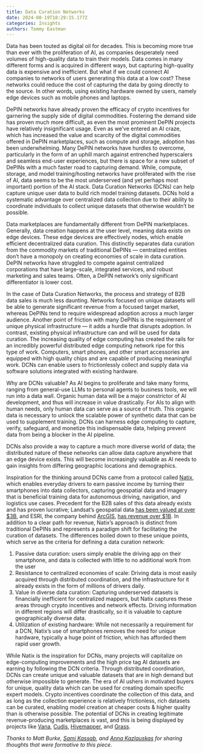 ```yaml
---
title: Data Curation Networks
date: 2024-08-19T18:29:15.177Z
categories: Insights
authors: Tommy Eastman
---
```

Data has been touted as digital oil for decades. This is becoming more true than ever with the proliferation of AI, as companies desperately need volumes of high-quality data to train their models. Data comes in many different forms and is acquired in different ways, but capturing high-quality data is expensive and inefficient. But what if we could connect AI companies to networks of users generating this data at a low cost? These networks could reduce the cost of capturing the data by going directly to the source. In other words, using existing hardware owned by users, namely edge devices such as mobile phones and laptops. 

DePIN networks have already proven the efficacy of crypto incentives for garnering the supply side of digital commodities. Fostering the demand side has proven much more difficult, as even the most prominent DePIN projects have relatively insignificant usage. Even as we’ve entered an AI craze, which has increased the value and scarcity of the digital commodities offered in DePIN marketplaces, such as compute and storage, adoption has been underwhelming. Many DePIN networks have hurdles to overcome, particularly in the form of an uphill march against entrenched hyperscalers and seamless end-user experiences, but there is space for a new subset of DePINs with a much faster road to capturing demand. While, compute, storage, and model training/hosting networks have proliferated with the rise of AI, data seems to be the most underserved (and yet perhaps most important) portion of the AI stack. Data Curation Networks (DCNs) can help capture unique user data to build rich model training datasets. DCNs hold a systematic advantage over centralized data collection due to their ability to coordinate individuals to collect unique datasets that otherwise wouldn’t be possible. 

Data marketplaces are fundamentally different from DePIN marketplaces. Generally, data creation happens at the user level, meaning data exists on edge devices. These edge devices are effectively nodes, which enable efficient decentralized data curation. This distinctly separates data curation from the commodity markets of traditional DePINs — centralized entities don’t have a monopoly on creating economies of scale in data curation.  DePIN networks have struggled to compete against centralized corporations that have large-scale, integrated services, and robust marketing and sales teams. Often, a DePIN network’s only significant differentiator is lower cost. 

In the case of Data Curation Networks, the process and strategy of B2B data sales is much less daunting. Networks focused on unique datasets will be able to generate significant revenue from a focused target market, whereas DePINs tend to require widespread adoption across a much larger audience. Another point of friction with many DePINs is the requirement of unique physical infrastructure — it adds a hurdle that disrupts adoption. In contrast, existing physical infrastructure can and will be used for data curation. The increasing quality of edge computing has created the rails for an incredibly powerful distributed edge computing network ripe for this type of work. Computers, smart phones, and other smart accessories are equipped with high quality chips and are capable of producing meaningful work. DCNs can enable users to frictionlessly collect and supply data via software solutions integrated with existing hardware.

Why are DCNs valuable? As AI begins to proliferate and take many forms, ranging from general-use LLMs to personal agents to business tools, we will run into a data wall. Organic human data will be a major constrictor of AI development, and thus will increase in value drastically. For AIs to align with human needs, only human data can serve as a source of truth. This organic data is necessary to unlock the scalable power of synthetic data that can be used to supplement training. DCNs can harness edge computing to capture, verify, safeguard, and monetize this indispensable data, helping prevent data from being a blocker in the AI pipeline.

DCNs also provide a way to capture a much more diverse world of data; the distributed nature of these networks can allow data capture anywhere that an edge device exists. This will become increasingly valuable as AI needs to gain insights from differing geographic locations and demographics.

Inspiration for the thinking around DCNs came from a protocol called [Natix](https://natix.network/), which enables everyday drivers to earn passive income by turning their smartphones into data collectors, capturing geospatial data and imagery that is beneficial training data for autonomous driving, navigation, and logistics use cases. Precedent for the B2B sales of this data already exists and has proven lucrative; Landsat’s geospatial data [has been valued at over $3B](https://www.usgs.gov/news/landsats-economic-value-nation-continues-increase), and ESRI, the company behind [ArcGIS](https://www.arcgis.com/index.html), [has revenue over $1B](https://web.archive.org/web/20100510064955/http://www.investors.com/NewsAndAnalysis/Article.aspx?id=503454). In addition to a clear path for revenue, Natix’s approach is distinct from traditional DePINs and represents a paradigm shift for facilitating the curation of datasets. The differences boiled down to these unique points, which serve as the criteria for defining a data curation network:

1. Passive data curation: users simply enable the driving app on their smartphone, and data is collected with little to no additional work from the user
2. Resistance to centralized economies of scale: Driving data is most easily acquired through distributed coordination, and the infrastructure for it already exists in the form of millions of drivers daily.
3. Value in diverse data curation: Capturing underserved datasets is financially inefficient for centralized mappers, but Natix captures these areas through crypto incentives and network effects. Driving information in different regions will differ drastically, so it is valuable to capture geographically diverse data.
4. Utilization of existing hardware: While not necessarily a requirement for a DCN, Natix’s use of smartphones removes the need for unique hardware, typically a huge point of friction, which has afforded them rapid user growth.

While Natix is the inspiration for DCNs, many projects will capitalize on edge-computing improvements and the high price tag AI datasets are earning by following the DCN criteria. Through distributed coordination, DCNs can create unique and valuable datasets that are in high demand but otherwise impossible to generate. The era of AI ushers in motivated buyers for unique, quality data which can be used for creating domain specific expert models. Crypto incentives coordinate the collection of this data, and as long as the collection experience is relatively frictionless, rich datasets can be curated, enabling model creation at cheaper costs & higher quality than is otherwise possible. The potential of DCNs in creating legitimate revenue-producing marketplaces is vast, and this is being displayed by projects like [Vana](https://www.vana.org/), [Cudis](https://www.cudis.xyz/), [Hivemapper](https://hivemapper.com/), and [Grass](https://www.getgrass.io/).

*T﻿hanks to Matt Burke, [Sami Kassab](https://x.com/Old_Samster), and [Anna Kazlauskas](https://x.com/anna_kazlauskas) for sharing thoughts that were formative to this piece.*